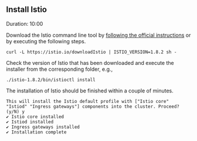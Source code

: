 
## Install Istio
Duration: 10:00

Download the Istio command line tool by [following the official instructions](https://istio.io/latest/docs/setup/install/) or by executing the following steps.

<!-- command -->
```
curl -L https://istio.io/downloadIstio | ISTIO_VERSION=1.8.2 sh -
```

Check the version of Istio that has been downloaded and execute the installer from the corresponding folder, e.g.,


<!-- bash ./istio-1.8.2/bin/istioctl install -y -->

```
./istio-1.8.2/bin/istioctl install
```

The installation of Istio should be finished within a couple of minutes.

```
This will install the Istio default profile with ["Istio core" "Istiod" "Ingress gateways"] components into the cluster. Proceed? (y/N) y
✔ Istio core installed
✔ Istiod installed
✔ Ingress gateways installed
✔ Installation complete
```